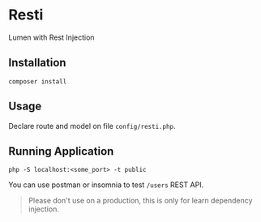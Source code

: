 # Resti
Lumen with Rest Injection

## Installation
```
composer install
```

## Usage
Declare route and model on file `config/resti.php`.

## Running Application
```
php -S localhost:<some_port> -t public
```
You can use postman or insomnia to test `/users` REST API.

> Please don't use on a production, this is only for learn dependency injection.
